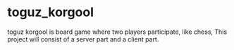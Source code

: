 # toguz_korgool
toguz korgool is board game where two players participate, like chess,
This project will consist of a server part and a client part.


